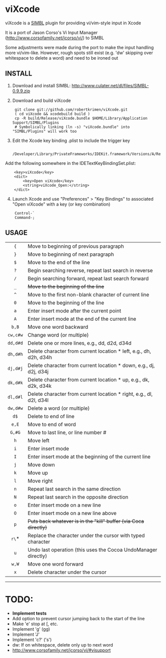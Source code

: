 # viXcode

viXcode is a [SIMBL](http://www.culater.net/software/SIMBL/SIMBL.php) plugin for providing vi/vim-style input in Xcode

It is a port of Jason Corso's Vi Input Manager (http://www.corsofamily.net/jcorso/vi/) to SIMBL

Some adjustments were made during the port to make the input handling more vi/vim-like. However, rough spots
still exist (e.g. 'dw' skipping over whitespace to delete a word) and need to be ironed out

## INSTALL

1. Download and install SIMBL: http://www.culater.net/dl/files/SIMBL-0.9.9.zip

2. Download and build viXcode

        git clone git://github.com/robertkrimen/viXcode.git
        ( cd viXcode && xcodebuild build )
        cp -R build/Release/viXcode.bundle $HOME/Library/Application Support/SIMBL/Plugins
        # Symbolically linking (ln -s) "viXcode.bundle" into "SIMBL/Plugins" will work too

3. Edit the Xcode key binding .plist to include the trigger key

        /Developer/Library/PrivateFrameworks/IDEKit.framework/Versions/A/Resources/IDETextKeyBindingSet.plist

Add the following somewhere in the IDETextKeyBindingSet.plist:

        <key>viXcode</key>
        <dict>
            <key>Open viXcode</key>
            <string>viXcode_Open:</string>
        </dict>

4. Launch Xcode and use "Preferences" > "Key Bindings" to associated "Open viXcode" with a key (or key combination)

        Control-`
        Command-;

## USAGE

<table>
<col align="center" />
<col align="left" />
<thead>
</thead>
<tbody>
<tr>
	<td align="center"><code>{</code></td>
	<td align="left">Move to beginning of previous paragraph</td>
</tr>
<tr>
	<td align="center"><code>}</code></td>
	<td align="left">Move to beginning of next paragraph</td>
</tr>
<tr>
	<td align="center"><code>$</code></td>
	<td align="left">Move to the end of the line</td>
</tr>
<tr>
	<td align="center"><code>?</code></td>
	<td align="left">Begin searching reverse, repeat last search in reverse</td>
</tr>
<tr>
	<td align="center"><code>/</code></td>
	<td align="left">Begin searching forward, repeat last search forward</td>
</tr>
<tr>
	<td align="center"><code>_</code></td>
	<td align="left"><s>Move to the beginning of the line</s></td>
</tr>
<tr>
	<td align="center"><code>^</code></td>
	<td align="left">Move to the first non-blank character of current line</td>
</tr>
<tr>
	<td align="center"><code>0</code></td>
	<td align="left">Move to the beginning of the line</td>
</tr>
<tr>
	<td align="center"><code>a</code></td>
	<td align="left">Enter insert mode after the current point</td>
</tr>
<tr>
	<td align="center"><code>A</code></td>
	<td align="left">Enter insert mode at the end of the current line</td>
</tr>
<tr>
	<td align="center"><code>b,B</code></td>
	<td align="left">Move one word backward</td>
</tr>
<tr>
	<td align="center"><code>cw,c#w</code></td>
	<td align="left">Change word (or multiple)</td>
</tr>
<tr>
	<td align="center"><code>dd,d#d</code></td>
	<td align="left">Delete one or more lines, e.g., dd, d2d, d34d</td>
</tr>
<tr>
	<td align="center"><code>dh,d#h</code></td>
	<td align="left">Delete character from current location * left, e.g., dh, d2h, d34h</td>
</tr>
<tr>
	<td align="center"><code>dj,d#j</code></td>
	<td align="left">Delete character from current location * down, e.g., dj, d2j, d34j</td>
</tr>
<tr>
	<td align="center"><code>dk,d#k</code></td>
	<td align="left">Delete character from current location * up, e.g., dk, d2k, d34k</td>
</tr>
<tr>
	<td align="center"><code>dl,d#l</code></td>
	<td align="left">Delete character from current location * right, e.g., dl, d2l, d34l</td>
</tr>
<tr>
	<td align="center"><code>dw,d#w</code></td>
	<td align="left">Delete a word (or multiple)</td>
</tr>
<tr>
	<td align="center"><code>d$</code></td>
	<td align="left">Delete to end of line</td>
</tr>
<tr>
	<td align="center"><code>e,E</code></td>
	<td align="left">Move to end of word</td>
</tr>
<tr>
	<td align="center"><code>G,#G</code></td>
	<td align="left">Move to last line, or line number #</td>
</tr>
<tr>
	<td align="center"><code>h</code></td>
	<td align="left">Move left</td>
</tr>
<tr>
	<td align="center"><code>i</code></td>
	<td align="left">Enter insert mode</td>
</tr>
<tr>
	<td align="center"><code>I</code></td>
	<td align="left">Enter insert mode at the beginning of the current line</td>
</tr>
<tr>
	<td align="center"><code>j</code></td>
	<td align="left">Move down</td>
</tr>
<tr>
	<td align="center"><code>k</code></td>
	<td align="left">Move up</td>
</tr>
<tr>
	<td align="center"><code>l</code></td>
	<td align="left">Move right</td>
</tr>
<tr>
	<td align="center"><code>n</code></td>
	<td align="left">Repeat last search in the same direction</td>
</tr>
<tr>
	<td align="center"><code>N</code></td>
	<td align="left">Repeat last search in the opposite direction</td>
</tr>
<tr>
	<td align="center"><code>o</code></td>
	<td align="left">Enter insert mode on a new line</td>
</tr>
<tr>
	<td align="center"><code>O</code></td>
	<td align="left">Enter insert mode on a new line above</td>
</tr>
<tr>
	<td align="center"><code>p</code></td>
	<td align="left"><s>Puts back whatever is in the "kill" buffer (via Coca directly)</s></td>
</tr>
<tr>
	<td align="center"><code>r\</code>*</td>
	<td align="left">Replace the character under the cursor with typed character</td>
</tr>
<tr>
	<td align="center"><code>u</code></td>
	<td align="left">Undo last operation (this uses the Cocoa UndoManager directly)</td>
</tr>
<tr>
	<td align="center"><code>w,W</code></td>
	<td align="left">Move one word forward</td>
</tr>
<tr>
	<td align="center"><code>x</code></td>
	<td align="left">Delete character under the cursor</td>
</tr>
</tbody>
</table>

---

# TODO:
* **Implement tests**
* Add option to prevent cursor jumping back to the start of the line
* Make 'e' stop at [, etc.
* Implement 'g' (gg)
* Implement 'J'
* Implement 'c?' ('s')
* dw: If on whitespace, delete only up to next word
* http://www.corsofamily.net/jcorso/vi/#visupport

